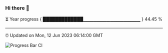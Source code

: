 ### Hi there 👋

⏳ Year progress { █████████████▁▁▁▁▁▁▁▁▁▁▁▁▁▁▁▁▁ } 44.45 %

---

⏰ Updated on Mon, 12 Jun 2023 06:14:00 GMT

![Progress Bar CI](https://github.com/liununu/liununu/workflows/Progress%20Bar%20CI/badge.svg)
